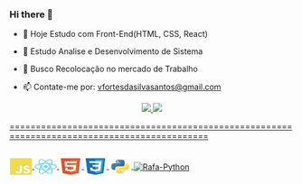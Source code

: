 ### Hi there 👋

- 🔭 Hoje Estudo com Front-End(HTML, CSS, React)

- 🌱 Estudo Analise e Desenvolvimento de Sistema

- 💼 Busco Recolocação no mercado de Trabalho 

- 📫 Contate-me por: vfortesdasilvasantos@gmail.com

<div align="center">
  <a href="https://github.com/viniciusfss19">
  <img height="180em" src="https://github-readme-stats.vercel.app/api?username=viniciusfss19&show_icons=true&theme=dark&include_all_commits=true&count_private=true"/>
  <img height="180em" src="https://github-readme-stats.vercel.app/api/top-langs/?username=viniciusfss19&layout=compact&langs_count=7&theme=dark"/>
</div>

============================================================================================
<div style="display: inline_block"><br>
  <img align="center" alt="Rafa-Js" height="30" width="40" src="https://raw.githubusercontent.com/devicons/devicon/master/icons/javascript/javascript-plain.svg">
  <img align="center" alt="Rafa-React" height="30" width="40" src="https://raw.githubusercontent.com/devicons/devicon/master/icons/react/react-original.svg">
  <img align="center" alt="Rafa-HTML" height="30" width="40" src="https://raw.githubusercontent.com/devicons/devicon/master/icons/html5/html5-original.svg">
  <img align="center" alt="Rafa-CSS" height="30" width="40" src="https://raw.githubusercontent.com/devicons/devicon/master/icons/css3/css3-original.svg">
  <img align="center" alt="Rafa-Python" height="30" width="40" src="https://raw.githubusercontent.com/devicons/devicon/master/icons/python/python-original.svg">
  <img align="center" alt="Rafa-Python" height="30" width="40" src="https://cdn.jsdelivr.net/gh/devicons/devicon/icons/figma/figma-original.svg" />
</div>
